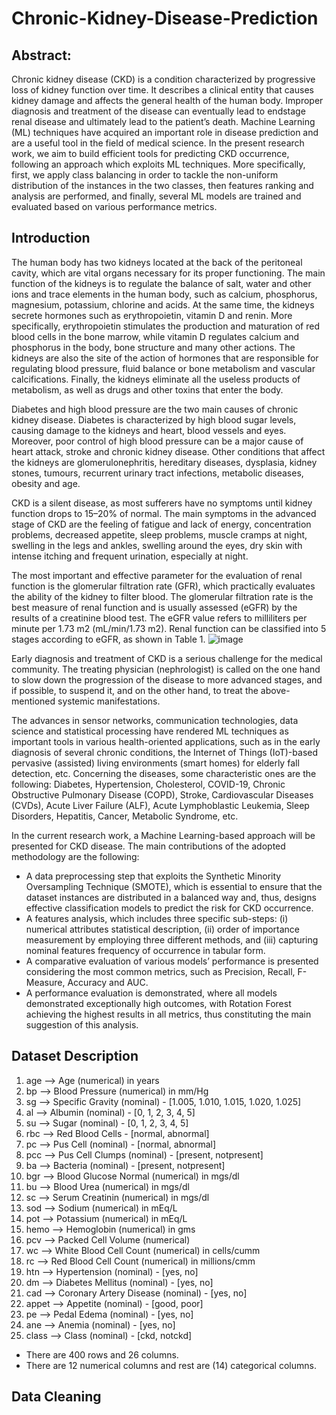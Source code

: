 # Chronic-Kidney-Disease-Prediction
## Abstract:
Chronic kidney disease (CKD) is a condition characterized by progressive loss of kidney function over time. It describes a clinical entity that causes kidney damage and affects the general health of the human body. Improper diagnosis and treatment of the disease can eventually lead to endstage renal disease and ultimately lead to the patient’s death. Machine Learning (ML) techniques have acquired an important role in disease prediction and are a useful tool in the field of medical science. In the present research work, we aim to build efficient tools for predicting CKD occurrence, following an approach which exploits ML techniques. More specifically, first, we apply class balancing in order to tackle the non-uniform distribution of the instances in the two classes, then features ranking and analysis are performed, and finally, several ML models are trained and evaluated based on various performance metrics.

## Introduction
The human body has two kidneys located at the back of the peritoneal cavity, which are vital organs necessary for its proper functioning. The main function of the kidneys is to regulate the balance of salt, water and other ions and trace elements in the human body, such as calcium, phosphorus, magnesium, potassium, chlorine and acids. At the same time, the kidneys secrete hormones such as erythropoietin, vitamin D and renin. More specifically, erythropoietin stimulates the production and maturation of red blood cells in the bone marrow, while vitamin D regulates calcium and phosphorus in the body, bone structure and many other actions. The kidneys are also the site of the action of hormones that are responsible for regulating blood pressure, fluid balance or bone metabolism and vascular calcifications. Finally, the kidneys eliminate all the useless products of metabolism, as well as drugs and other toxins that enter the body.

Diabetes and high blood pressure are the two main causes of chronic kidney disease. Diabetes is characterized by high blood sugar levels, causing damage to the kidneys and heart, blood vessels and eyes. Moreover, poor control of high blood pressure can be a major cause of heart attack, stroke and chronic kidney disease. Other conditions that affect the kidneys are glomerulonephritis, hereditary diseases, dysplasia, kidney stones, tumours, recurrent urinary tract infections, metabolic diseases, obesity and age.

CKD is a silent disease, as most sufferers have no symptoms until kidney function drops to 15–20% of normal. The main symptoms in the advanced stage of CKD are the feeling of fatigue and lack of energy, concentration problems, decreased appetite, sleep problems, muscle cramps at night, swelling in the legs and ankles, swelling around the eyes, dry skin with intense itching and frequent urination, especially at night.

The most important and effective parameter for the evaluation of renal function is the glomerular filtration rate (GFR), which practically evaluates the ability of the kidney to filter blood. The glomerular filtration rate is the best measure of renal function and is usually assessed (eGFR) by the results of a creatinine blood test. The eGFR value refers to milliliters per minute per 1.73 m2 (mL/min/1.73 m2). Renal function can be classified into 5 stages according to eGFR, as shown in Table 1.
![image](https://user-images.githubusercontent.com/98649231/209456474-afbe7fd6-96b4-47ad-aa7d-3707fbb007fb.png)

Early diagnosis and treatment of CKD is a serious challenge for the medical community. The treating physician (nephrologist) is called on the one hand to slow down the progression of the disease to more advanced stages, and if possible, to suspend it, and on the other hand, to treat the above-mentioned systemic manifestations.

The advances in sensor networks, communication technologies, data science and statistical processing have rendered ML techniques as important tools in various health-oriented applications, such as in the early diagnosis of several chronic conditions, the Internet of Things (IoT)-based pervasive (assisted) living environments (smart homes) for elderly fall detection, etc. Concerning the diseases, some characteristic ones are the following: Diabetes, Hypertension, Cholesterol, COVID-19, Chronic Obstructive Pulmonary Disease (COPD), Stroke, Cardiovascular Diseases (CVDs), Acute Liver Failure (ALF), Acute Lymphoblastic Leukemia, Sleep Disorders, Hepatitis, Cancer, Metabolic Syndrome, etc.

In the current research work, a Machine Learning-based approach will be presented for CKD disease. The main contributions of the adopted methodology are the following:
* A data preprocessing step that exploits the Synthetic Minority Oversampling Technique (SMOTE), which is essential to ensure that the dataset instances are distributed in a balanced way and, thus, designs effective classification models to predict the risk for CKD occurrence.
* A features analysis, which includes three specific sub-steps: (i) numerical attributes statistical description, (ii) order of importance measurement by employing three different methods, and (iii) capturing nominal features frequency of occurrence in tabular form.
* A comparative evaluation of various models’ performance is presented considering the most common metrics, such as Precision, Recall, F-Measure, Accuracy and AUC.
* A performance evaluation is demonstrated, where all models demonstrated exceptionally high outcomes, with Rotation Forest achieving the highest results in all metrics, thus constituting the main suggestion of this analysis.

## Dataset Description
  1. age --> Age (numerical) in years
  2. bp --> Blood Pressure (numerical) in mm/Hg
  3. sg --> Specific Gravity (nominal) - [1.005, 1.010, 1.015, 1.020, 1.025]
  4. al --> Albumin (nominal) - [0, 1, 2, 3, 4, 5]
  5. su --> Sugar (nominal) - [0, 1, 2, 3, 4, 5]
  6. rbc --> Red Blood Cells - [normal, abnormal]
  7. pc --> Pus Cell (nominal) - [normal, abnormal]
  8. pcc --> Pus Cell Clumps (nominal) - [present, notpresent]
  9. ba --> Bacteria (nominal) - [present, notpresent]
  10. bgr --> Blood Glucose Normal (numerical) in mgs/dl
  11. bu --> Blood Urea (numerical) in mgs/dl
  12. sc --> Serum Creatinin (numerical) in mgs/dl
  13. sod --> Sodium (numerical) in mEq/L
  14. pot --> Potassium (numerical) in mEq/L
  15. hemo --> Hemoglobin (numerical) in gms
  16. pcv --> Packed Cell Volume (numerical)
  17. wc --> White Blood Cell Count (numerical) in cells/cumm
  18. rc --> Red Blood Cell Count (numerical) in millions/cmm
  19. htn --> Hypertension (nominal) - [yes, no]
  20. dm --> Diabetes Mellitus (nominal) - [yes, no]
  21. cad --> Coronary Artery Disease (nominal) - [yes, no]
  22. appet --> Appetite (nominal) - [good, poor]
  23. pe --> Pedal Edema (nominal) - [yes, no]
  24. ane --> Anemia (nominal) - [yes, no]
  25. class --> Class (nominal) - [ckd, notckd]

* There are 400 rows and 26 columns.
* There are 12 numerical columns and rest are (14) categorical columns.

## Data Cleaning
